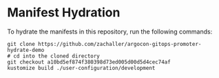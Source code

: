 # Manifest Hydration

To hydrate the manifests in this repository, run the following commands:

```shell
git clone https://github.com/zachaller/argocon-gitops-promoter-hydrate-demo
# cd into the cloned directory
git checkout a10bd5ef874f380398d73ed005d00d5d4cec74af
kustomize build ./user-configuration/development
```
